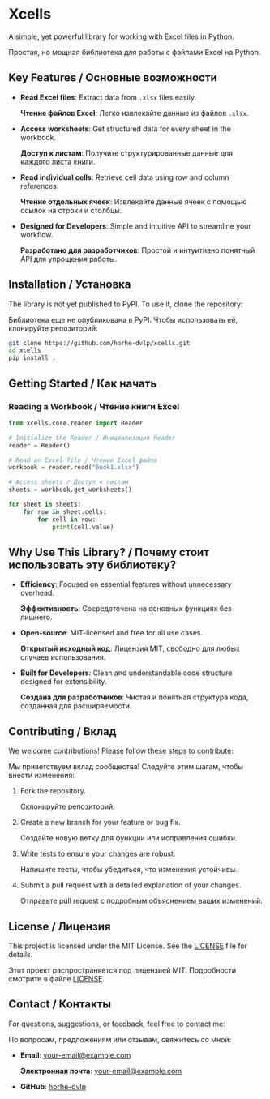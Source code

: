 # Xcells

A simple, yet powerful library for working with Excel files in Python.

Простая, но мощная библиотека для работы с файлами Excel на Python.

## Key Features / Основные возможности

- **Read Excel files**: Extract data from `.xlsx` files easily.
  
  **Чтение файлов Excel**: Легко извлекайте данные из файлов `.xlsx`.

- **Access worksheets**: Get structured data for every sheet in the workbook.
  
  **Доступ к листам**: Получите структурированные данные для каждого листа книги.

- **Read individual cells**: Retrieve cell data using row and column references.
  
  **Чтение отдельных ячеек**: Извлекайте данные ячеек с помощью ссылок на строки и столбцы.

- **Designed for Developers**: Simple and intuitive API to streamline your workflow.
  
  **Разработано для разработчиков**: Простой и интуитивно понятный API для упрощения работы.

## Installation / Установка

The library is not yet published to PyPI. To use it, clone the repository:

Библиотека еще не опубликована в PyPI. Чтобы использовать её, клонируйте репозиторий:

```bash
git clone https://github.com/horhe-dvlp/xcells.git
cd xcells
pip install .
```

## Getting Started / Как начать

### Reading a Workbook / Чтение книги Excel

```python
from xcells.core.reader import Reader

# Initialize the Reader / Инициализация Reader
reader = Reader()

# Read an Excel file / Чтение Excel файла
workbook = reader.read("Book1.xlsx")

# Access sheets / Доступ к листам
sheets = workbook.get_worksheets()

for sheet in sheets:
    for row in sheet.cells:
        for cell in row: 
            print(cell.value)
```

## Why Use This Library? / Почему стоит использовать эту библиотеку?

- **Efficiency**: Focused on essential features without unnecessary overhead.
  
  **Эффективность**: Сосредоточена на основных функциях без лишнего.

- **Open-source**: MIT-licensed and free for all use cases.
  
  **Открытый исходный код**: Лицензия MIT, свободно для любых случаев использования.

- **Built for Developers**: Clean and understandable code structure designed for extensibility.
  
  **Создана для разработчиков**: Чистая и понятная структура кода, созданная для расширяемости.

## Contributing / Вклад

We welcome contributions! Please follow these steps to contribute:

Мы приветствуем вклад сообщества! Следуйте этим шагам, чтобы внести изменения:

1. Fork the repository.
   
   Склонируйте репозиторий.
2. Create a new branch for your feature or bug fix.
   
   Создайте новую ветку для функции или исправления ошибки.
3. Write tests to ensure your changes are robust.
   
   Напишите тесты, чтобы убедиться, что изменения устойчивы.
4. Submit a pull request with a detailed explanation of your changes.
   
   Отправьте pull request с подробным объяснением ваших изменений.

## License / Лицензия

This project is licensed under the MIT License. See the [LICENSE](LICENSE) file for details.

Этот проект распространяется под лицензией MIT. Подробности смотрите в файле [LICENSE](LICENSE).

## Contact / Контакты

For questions, suggestions, or feedback, feel free to contact me:

По вопросам, предложениям или отзывам, свяжитесь со мной:

- **Email**: your-email@example.com
  
  **Электронная почта**: your-email@example.com
- **GitHub**: [horhe-dvlp](https://github.com/horhe-dvlp)
  

